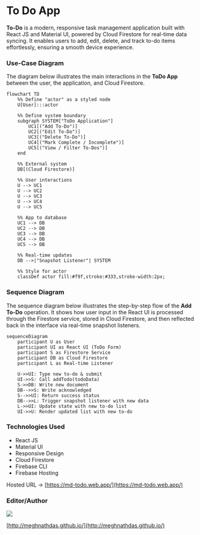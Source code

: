 # To Do App
**To-Do** is a modern, responsive task management application built with React JS and Material UI, powered by Cloud Firestore for real-time data syncing. It enables users to add, edit, delete, and track to-do items effortlessly, ensuring a smooth device experience.

### Use-Case Diagram

The diagram below illustrates the main interactions in the **ToDo App** between the user, the application, and Cloud Firestore.  

```mermaid
flowchart TD
    %% Define "actor" as a styled node
    U[User]:::actor

    %% Define system boundary
    subgraph SYSTEM["ToDo Application"]
        UC1[("Add To-Do")]
        UC2[("Edit To-Do")]
        UC3[("Delete To-Do")]
        UC4[("Mark Complete / Incomplete")]
        UC5[("View / Filter To-Dos")]
    end

    %% External system
    DB[(Cloud Firestore)]

    %% User interactions
    U --> UC1
    U --> UC2
    U --> UC3
    U --> UC4
    U --> UC5

    %% App to database
    UC1 --> DB
    UC2 --> DB
    UC3 --> DB
    UC4 --> DB
    UC5 --> DB

    %% Real-time updates
    DB -->|"Snapshot Listener"| SYSTEM

    %% Style for actor
    classDef actor fill:#f9f,stroke:#333,stroke-width:2px;
```

### Sequence Diagram

The sequence diagram below illustrates the step-by-step flow of the **Add To-Do** operation. It shows how user input in the React UI is processed through the Firestore service, stored in Cloud Firestore, and then reflected back in the interface via real-time snapshot listeners.


```mermaid
sequenceDiagram
    participant U as User
    participant UI as React UI (ToDo Form)
    participant S as Firestore Service
    participant DB as Cloud Firestore
    participant L as Real-time Listener

    U->>UI: Type new to-do & submit
    UI->>S: Call addTodo(todoData)
    S->>DB: Write new document
    DB-->>S: Write acknowledged
    S-->>UI: Return success status
    DB-->>L: Trigger snapshot listener with new data
    L->>UI: Update state with new to-do list
    UI->>U: Render updated list with new to-do
```

### Technologies Used
- React JS
- Material UI
- Responsive Design
- Cloud Firestore 
- Firebase CLI 
- Firebase Hosting

Hosted URL -> [https://md-todo.web.app/](https://md-todo.web.app/)

### Editor/Author
![](https://meghnathdas.github.io/public/images/MD_Logo_138X138.png)

[http://meghnathdas.github.io/](http://meghnathdas.github.io/)
